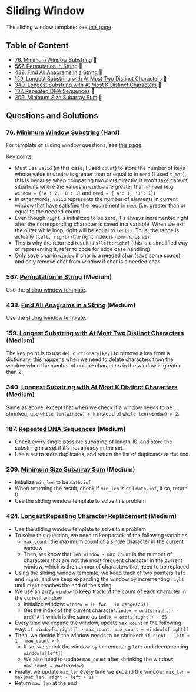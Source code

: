 
# Sliding Window

The sliding window template: see [this page](../README.md).

## Table of Content
- [76. Minimum Window Substring](#76-minimum-window-substring-hard) 🍎
- [567. Permutation in String](#567-permutation-in-string-medium) 🍊
- [438. Find All Anagrams in a String](#438-find-all-anagrams-in-a-string-medium) 🍊
- [159. Longest Substring with At Most Two Distinct Characters](#159-longest-substring-with-at-most-two-distinct-characters-medium) 🍊
- [340. Longest Substring with At Most K Distinct Characters](#340-longest-substring-with-at-most-k-distinct-characters-medium) 🍊
- [187. Repeated DNA Sequences](#187-repeated-dna-sequences-medium) 🍊
- [209. Minimum Size Subarray Sum](#209-minimum-size-subarray-sum-medium) 🍊

## Questions and Solutions

### 76. [Minimum Window Substring](https://leetcode.com/problems/minimum-window-substring/) (Hard)
For template of sliding window questions, see [this page](https://github.com/lexiewangdl/pyalgo/blob/2f0446458ce2647cca671149926d3492e395ad48/README.md).

Key points:
- Must use `valid` (in this case, I used `count`) to store the number of keys whose value in `window` is greater than or equal to in `need` (I used `t_map`), this is because when comparing two dicts directly, it won't take care of situations where the values in `window` are greater than in `need` (e.g. `window = {'A': 2, 'B': 1}` and `need = {'A': 1, 'B': 1}`)
- In other words, `valid` represents the number of elements in current window that have satisfied the requirement in `need` (i.e. greater than or equal to the needed count)
- Even though `right` is initialized to be zero, it's always incremented right after the corresponding character is saved in a variable. When we exit the outer while loop, right will be equal to `len(s)`. Thus, the range is actually `[left, right)` (the right index is non-inclusive).
- This is why the returned result is `s[left:right]` (this is a simplified way of representing it, refer to code for edge case handling)
- Only save char in `window` if char is a needed char (save some space), and only remove char from window if char is a needed char.

### 567. [Permutation in String](https://leetcode.com/problems/permutation-in-string/) (Medium)
Use the [sliding window template](https://github.com/lexiewangdl/pyalgo/blob/2f0446458ce2647cca671149926d3492e395ad48/README.md).

### 438. [Find All Anagrams in a String](https://leetcode.com/problems/find-all-anagrams-in-a-string/description/) (Medium)
Use the [sliding window template](https://github.com/lexiewangdl/pyalgo/blob/2f0446458ce2647cca671149926d3492e395ad48/README.md).

### 159. [Longest Substring with At Most Two Distinct Characters](https://leetcode.com/problems/longest-substring-with-at-most-two-distinct-characters/) (Medium)
The key point is to use `del dictionary[key]` to remove a key from a dictionary, this happens when we need to delete
characters from the window when the number of unique characters in the window is greater than 2.

### 340. [Longest Substring with At Most K Distinct Characters](https://leetcode.com/problems/longest-substring-with-at-most-k-distinct-characters/) (Medium)
Same as above, except that when we check if a window needs to be shrinked, use `while len(window) > k` instead of `while len(window) > 2`.

### 187. [Repeated DNA Sequences](https://leetcode.com/problems/repeated-dna-sequences/) (Medium)
- Check every single possible substring of length 10, and store the substring in a set if it's not already in the set.
- Use a set to store duplicates, and return the list of duplicates at the end.

### 209. [Minimum Size Subarray Sum](https://leetcode.com/problems/minimum-size-subarray-sum/) (Medium)
- Initialize `min_len` to be `math.inf`
- When returning the result, check if `min_len` is still `math.inf`, if so, return 0
- Use the sliding window template to solve this problem

### 424. [Longest Repeating Character Replacement](https://leetcode.com/problems/longest-repeating-character-replacement/) (Medium)
- Use the sliding window template to solve this problem
- To solve this question, we need to keep track of the following variables:
  - `max_count`: the maximum count of a single character in the current window
  - Then, we know that `len_window - max_count` is the number of characters that are not the most frequent character in the current window, which is the number of characters that need to be replaced
- Using the sliding window template, we keep track of two pointers `left` and `right`, and we keep expanding the window by incrementing `right` until `right` reaches the end of the string
- We use an array `window` to keep track of the count of each character in the current window
  - Initialize window: `window = [0 for _ in range(26)]`
  - Get the index of the current character: `index = ord(s[right]) - ord('A')` which is the same as `index = ord(s[right]) - 65`
- Every time we expand the window, update `max_count` in the following way: `if window[s[right]] > max_count: max_count = window[s[right]]`
- Then, we decide if the window needs to be shrinked: `if right - left + 1 - max_count > k:`
  - If so, we shrink the window by incrementing `left` and decrementing `window[s[left]]`
  - We also need to update `max_count` after shrinking the window: `max_count = max(window)`
- Finally, we update `max_len` every time we expand the window: `max_len = max(max_len, right - left + 1)`
- Return `max_len` at the end